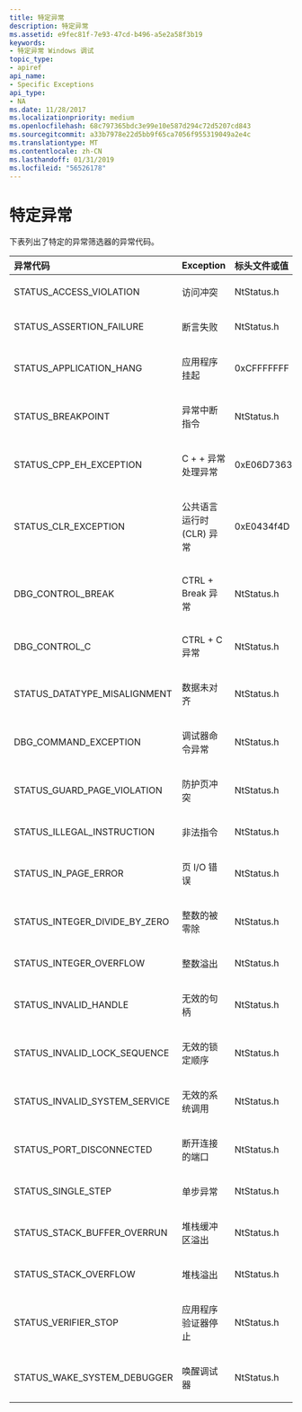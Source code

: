```yaml
---
title: 特定异常
description: 特定异常
ms.assetid: e9fec81f-7e93-47cd-b496-a5e2a58f3b19
keywords:
- 特定异常 Windows 调试
topic_type:
- apiref
api_name:
- Specific Exceptions
api_type:
- NA
ms.date: 11/28/2017
ms.localizationpriority: medium
ms.openlocfilehash: 68c797365bdc3e99e10e587d294c72d5207cd843
ms.sourcegitcommit: a33b7978e22d5bb9f65ca7056f955319049a2e4c
ms.translationtype: MT
ms.contentlocale: zh-CN
ms.lasthandoff: 01/31/2019
ms.locfileid: "56526178"
---
```

# <a name="specific-exceptions"></a>特定异常


下表列出了特定的异常筛选器的异常代码。

<table>
<colgroup>
<col width="33%" />
<col width="33%" />
<col width="33%" />
</colgroup>
<thead>
<tr class="header">
<th align="left">异常代码</th>
<th align="left">Exception</th>
<th align="left">标头文件或值</th>
</tr>
</thead>
<tbody>
<tr class="odd">
<td align="left"><p>STATUS_ACCESS_VIOLATION</p></td>
<td align="left"><p>访问冲突</p></td>
<td align="left"><p>NtStatus.h</p></td>
</tr>
<tr class="even">
<td align="left"><p>STATUS_ASSERTION_FAILURE</p></td>
<td align="left"><p>断言失败</p></td>
<td align="left"><p>NtStatus.h</p></td>
</tr>
<tr class="odd">
<td align="left"><p>STATUS_APPLICATION_HANG</p></td>
<td align="left"><p>应用程序挂起</p></td>
<td align="left"><p>0xCFFFFFFF</p></td>
</tr>
<tr class="even">
<td align="left"><p>STATUS_BREAKPOINT</p></td>
<td align="left"><p>异常中断指令</p></td>
<td align="left"><p>NtStatus.h</p></td>
</tr>
<tr class="odd">
<td align="left"><p>STATUS_CPP_EH_EXCEPTION</p></td>
<td align="left"><p>C + + 异常处理异常</p></td>
<td align="left"><p>0xE06D7363</p></td>
</tr>
<tr class="even">
<td align="left"><p>STATUS_CLR_EXCEPTION</p></td>
<td align="left"><p>公共语言运行时 (CLR) 异常</p></td>
<td align="left"><p>0xE0434f4D</p></td>
</tr>
<tr class="odd">
<td align="left"><p>DBG_CONTROL_BREAK</p></td>
<td align="left"><p>CTRL + Break 异常</p></td>
<td align="left"><p>NtStatus.h</p></td>
</tr>
<tr class="even">
<td align="left"><p>DBG_CONTROL_C</p></td>
<td align="left"><p>CTRL + C 异常</p></td>
<td align="left"><p>NtStatus.h</p></td>
</tr>
<tr class="odd">
<td align="left"><p>STATUS_DATATYPE_MISALIGNMENT</p></td>
<td align="left"><p>数据未对齐</p></td>
<td align="left"><p>NtStatus.h</p></td>
</tr>
<tr class="even">
<td align="left"><p>DBG_COMMAND_EXCEPTION</p></td>
<td align="left"><p>调试器命令异常</p></td>
<td align="left"><p>NtStatus.h</p></td>
</tr>
<tr class="odd">
<td align="left"><p>STATUS_GUARD_PAGE_VIOLATION</p></td>
<td align="left"><p>防护页冲突</p></td>
<td align="left"><p>NtStatus.h</p></td>
</tr>
<tr class="even">
<td align="left"><p>STATUS_ILLEGAL_INSTRUCTION</p></td>
<td align="left"><p>非法指令</p></td>
<td align="left"><p>NtStatus.h</p></td>
</tr>
<tr class="odd">
<td align="left"><p>STATUS_IN_PAGE_ERROR</p></td>
<td align="left"><p>页 I/O 错误</p></td>
<td align="left"><p>NtStatus.h</p></td>
</tr>
<tr class="even">
<td align="left"><p>STATUS_INTEGER_DIVIDE_BY_ZERO</p></td>
<td align="left"><p>整数的被零除</p></td>
<td align="left"><p>NtStatus.h</p></td>
</tr>
<tr class="odd">
<td align="left"><p>STATUS_INTEGER_OVERFLOW</p></td>
<td align="left"><p>整数溢出</p></td>
<td align="left"><p>NtStatus.h</p></td>
</tr>
<tr class="even">
<td align="left"><p>STATUS_INVALID_HANDLE</p></td>
<td align="left"><p>无效的句柄</p></td>
<td align="left"><p>NtStatus.h</p></td>
</tr>
<tr class="odd">
<td align="left"><p>STATUS_INVALID_LOCK_SEQUENCE</p></td>
<td align="left"><p>无效的锁定顺序</p></td>
<td align="left"><p>NtStatus.h</p></td>
</tr>
<tr class="even">
<td align="left"><p>STATUS_INVALID_SYSTEM_SERVICE</p></td>
<td align="left"><p>无效的系统调用</p></td>
<td align="left"><p>NtStatus.h</p></td>
</tr>
<tr class="odd">
<td align="left"><p>STATUS_PORT_DISCONNECTED</p></td>
<td align="left"><p>断开连接的端口</p></td>
<td align="left"><p>NtStatus.h</p></td>
</tr>
<tr class="even">
<td align="left"><p>STATUS_SINGLE_STEP</p></td>
<td align="left"><p>单步异常</p></td>
<td align="left"><p>NtStatus.h</p></td>
</tr>
<tr class="odd">
<td align="left"><p>STATUS_STACK_BUFFER_OVERRUN</p></td>
<td align="left"><p>堆栈缓冲区溢出</p></td>
<td align="left"><p>NtStatus.h</p></td>
</tr>
<tr class="even">
<td align="left"><p>STATUS_STACK_OVERFLOW</p></td>
<td align="left"><p>堆栈溢出</p></td>
<td align="left"><p>NtStatus.h</p></td>
</tr>
<tr class="odd">
<td align="left"><p>STATUS_VERIFIER_STOP</p></td>
<td align="left"><p>应用程序验证器停止</p></td>
<td align="left"><p>NtStatus.h</p></td>
</tr>
<tr class="even">
<td align="left"><p>STATUS_WAKE_SYSTEM_DEBUGGER</p></td>
<td align="left"><p>唤醒调试器</p></td>
<td align="left"><p>NtStatus.h</p></td>
</tr>
</tbody>
</table>

 

 

 





